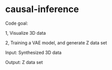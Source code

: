 # causal-inference

Code goal:

1, Visualize 3D data

2, Training a VAE model, and generate Z data set

Input: Synthesized 3D data 

Output: Z data set 
